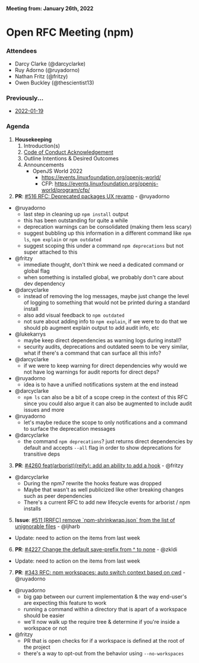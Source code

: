 #### Meeting from: January 26th, 2022

# Open RFC Meeting (npm)

### Attendees
- Darcy Clarke (@darcyclarke)
- Ruy Adorno (@ruyadorno)
- Nathan Fritz (@fritzy)
- Owen Buckley (@thescientist13)

### Previously...

- [2022-01-19](https://github.com/npm/rfcs/blob/main/meetings/2022-01-19.md)

### Agenda

1. **Housekeeping**
	1. Introduction(s)
	1. [Code of Conduct Acknowledgement](https://www.npmjs.com/policies/conduct)
	1. Outline Intentions & Desired Outcomes
	1. Announcements
	   - OpenJS World 2022 
	       - https://events.linuxfoundation.org/openjs-world/
	       - CFP: https://events.linuxfoundation.org/openjs-world/program/cfp/
1. **PR**: [#516 RFC: Deprecated packages UX revamp](https://github.com/npm/rfcs/pull/516) - @ruyadorno
  - @ruyadorno 
    - last step in cleaning up `npm install` output
    - this has been outstanding for quite a while
    - deprecation warnings can be consolidated (making them less scary)
    - suggest bubbling up this information in a different command like `npm ls`, `npm explain` or `npm outdated`
    - suggest scoping this under a command `npm deprecations` but not super attached to this
  - @fritzy
    - immediate thought, don't think we need a dedicated command or global flag
    - when something is installed global, we probably don't care about dev dependency
  - @darcyclarke
    - instead of removing the log messages, maybe just change the level of logging to something that would not be printed during a standard install
    - also add visual feedback to `npm outdated`
    - not sure about adding info to `npm explain`, if we were to do that we should pb augment explain output to add audit info, etc
  - @lukekarrys
    - maybe keep direct dependencies as warning logs during install?
    - security audits, deprecations and outdated seem to be very similar, what if there's a command that can surface all this info?
  - @darcyclarke
    - if we were to keep warning for direct dependencies why would we not have log warnings for audit reports for direct deps?
  - @ruyadorno
    - idea is to have a unified notifications system at the end instead
  - @darcyclarke
    - `npm ls` can also be a bit of a scope creep in the context of this RFC since you could also argue it can also be augmented to include audit issues and more
  - @ruyadorno 
    - let's maybe reduce the scope to only notifications and a command to surface the deprecation messages
  - @darcyclarke
    - the command `npm deprecations`? just returns direct dependencies by default and accepts `--all` flag in order to show deprecations for transitive deps
3. **PR**: [#4260 feat(arborist)(reify): add an ability to add a hook](https://github.com/npm/cli/pull/4260) - @fritzy
  - @darcyclarke
    - During the npm7 rewrite the hooks feature was dropped
    - Maybe that wasn't as well publicized like other breaking changes such as peer dependencies
    - There's a current RFC to add new lifecycle events for arborist / npm installs
5. **Issue**: [#511 [RRFC] remove &#x60;npm-shrinkwrap.json&#x60; from the list of unignorable files](https://github.com/npm/rfcs/issues/511) - @ljharb
  - Update: need to action on the items from last week  
6. **PR**: [#4227 Change the default save-prefix from ^ to none](https://github.com/npm/cli/pull/4227) - @zkldi
  - Update: need to action on the items from last week  
7. **PR**: [#343 RFC: npm workspaces: auto switch context based on cwd](https://github.com/npm/rfcs/pull/343) - @ruyadorno
  - @ruyadorno
    - big gap between our current implementation & the way end-user's are expecting this feature to work
    - running a command within a directory that is apart of a workspace should be easier
    - we'll now walk up the require tree & determine if you're inside a workspace or not
  - @fritzy
    - PR that is open checks for if a workspace is defined at the root of the project
    - there's a way to opt-out from the behavior using `--no-workspaces`
